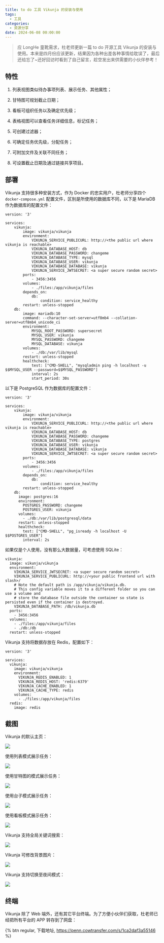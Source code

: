 ```yaml
---
title: to do 工具 Vikunja 的安装与使用 
tags:
  - 工具
categories:
  - 资源分享
date: 2024-06-08 00:00:00
---
```


> 应 LongHe 童靴需求，杜老师更新一篇 to do 开源工具 Vikunja 的安装与使用。本来是四月份应该更新，结果因为各种出差各种事情给耽误了，最后还给忘了~还好回访时看到了自己留言，趁空发出来供需要的小伙伴参考！

<!-- more -->

## 特性

1. 列表视图类似待办事项列表、展示任务、其他属性；

2. 甘特图可规划截止日期；

3. 看板可组织任务以及确定优先级；

4. 表格视图可以查看任务详细信息，标记任务；

5. 可创建过滤器；

6. 可确定任务优先级，分配任务；

7. 可附加文件及关联不同任务；

8. 可设置截止日期及通过链接共享项目。

## 部署

Vikunja 支持很多种安装方式，作为 Docker 的忠实用户，杜老师分享四个 `docker-compose.yml` 配置文件，区别是所使用的数据库不同，以下是 MariaDB 作为数据库的配置文件：

```
version: '3'

services:
    vikunja:
        image: vikunja/vikunja
        environment:
            VIKUNJA_SERVICE_PUBLICURL: http://<the public url where vikunja is reachable>
            VIKUNJA_DATABASE_HOST: db
            VIKUNJA_DATABASE_PASSWORD: changeme
            VIKUNJA_DATABASE_TYPE: mysql
            VIKUNJA_DATABASE_USER: vikunja
            VIKUNJA_DATABASE_DATABASE: vikunja
            VIKUNJA_SERVICE_JWTSECRET: <a super secure random secret>
        ports:
            - 3456:3456
        volumes:
            - ./files:/app/vikunja/files
        depends_on:
            db:
                condition: service_healthy
        restart: unless-stopped
    db:
        image: mariadb:10
        command: --character-set-server=utf8mb4 --collation-server=utf8mb4_unicode_ci
        environment:
            MYSQL_ROOT_PASSWORD: supersecret
            MYSQL_USER: vikunja
            MYSQL_PASSWORD: changeme
            MYSQL_DATABASE: vikunja
        volumes:
            - ./db:/var/lib/mysql
        restart: unless-stopped
        healthcheck:
            test: ["CMD-SHELL", "mysqladmin ping -h localhost -u $$MYSQL_USER --password=$$MYSQL_PASSWORD"]
            interval: 2s
			start_period: 30s
```

以下是 PostgreSQL 作为数据库的配置文件：

```
version: '3'

services:
    vikunja:
        image: vikunja/vikunja
        environment:
            VIKUNJA_SERVICE_PUBLICURL: http://<the public url where vikunja is reachable>
            VIKUNJA_DATABASE_HOST: db
            VIKUNJA_DATABASE_PASSWORD: changeme
            VIKUNJA_DATABASE_TYPE: postgres
            VIKUNJA_DATABASE_USER: vikunja
            VIKUNJA_DATABASE_DATABASE: vikunja
            VIKUNJA_SERVICE_JWTSECRET: <a super secure random secret>
        ports:
            - 3456:3456
        volumes:
            - ./files:/app/vikunja/files
        depends_on:
            db:
                condition: service_healthy
        restart: unless-stopped
    db:
      image: postgres:16
      environment:
        POSTGRES_PASSWORD: changeme
        POSTGRES_USER: vikunja
      volumes:
        - ./db:/var/lib/postgresql/data
      restart: unless-stopped
      healthcheck:
        test: ["CMD-SHELL", "pg_isready -h localhost -U $$POSTGRES_USER"]
        interval: 2s
```

如果仅是个人使用，没有那么大数据量，可考虑使用 SQLite：

```
vikunja:
  image: vikunja/vikunja
  environment:
    VIKUNJA_SERVICE_JWTSECRET: <a super secure random secret>
    VIKUNJA_SERVICE_PUBLICURL: http://<your public frontend url with slash>/
    # Note the default path is /app/vikunja/vikunja.db.
    # This config variable moves it to a different folder so you can use a volume and 
    # store the database file outside the container so state is persisted even if the container is destroyed.
    VIKUNJA_DATABASE_PATH: /db/vikunja.db
  ports:
    - 3456:3456
  volumes:
    - ./files:/app/vikunja/files
    - ./db:/db
  restart: unless-stopped
```

Vikunja 支持将数据存放在 Redis，配置如下：

```
version: '3'

services:
  vikunja:
    image: vikunja/vikunja
    environment:
      VIKUNJA_REDIS_ENABLED: 1
      VIKUNJA_REDIS_HOST: 'redis:6379'
      VIKUNJA_CACHE_ENABLED: 1
      VIKUNJA_CACHE_TYPE: redis
    volumes:
      - ./files:/app/vikunja/files
  redis:
    image: redis
```

## 截图

Vikunja 的默认主页：

![](https://cdn.dusays.com/2024/06/715-1.jpg)

使用列表模式展示任务：

![](https://cdn.dusays.com/2024/06/715-2.jpg)

使用甘特图的模式展示任务：

![](https://cdn.dusays.com/2024/06/715-3.jpg)

使用台子模式展示任务：

![](https://cdn.dusays.com/2024/06/715-4.jpg)

使用看板模式展示任务：

![](https://cdn.dusays.com/2024/06/715-5.jpg)

Vikunja 支持全局关键词搜索：

![](https://cdn.dusays.com/2024/06/715-6.jpg)

Vikunja 可修改背景图片：

![](https://cdn.dusays.com/2024/06/715-7.jpg)

Vikunja 支持切换至夜间模式：

![](https://cdn.dusays.com/2024/06/715-8.jpg)

## 终端

Vikunja 除了 Web 端外，还有其它平台终端。为了方便小伙伴们获取，杜老师已经把所有平台的 APP 转存到了网盘：

{% btn regular, 下载地址, https://penn.cowtransfer.com/s/1ca2daf3a55146 %}